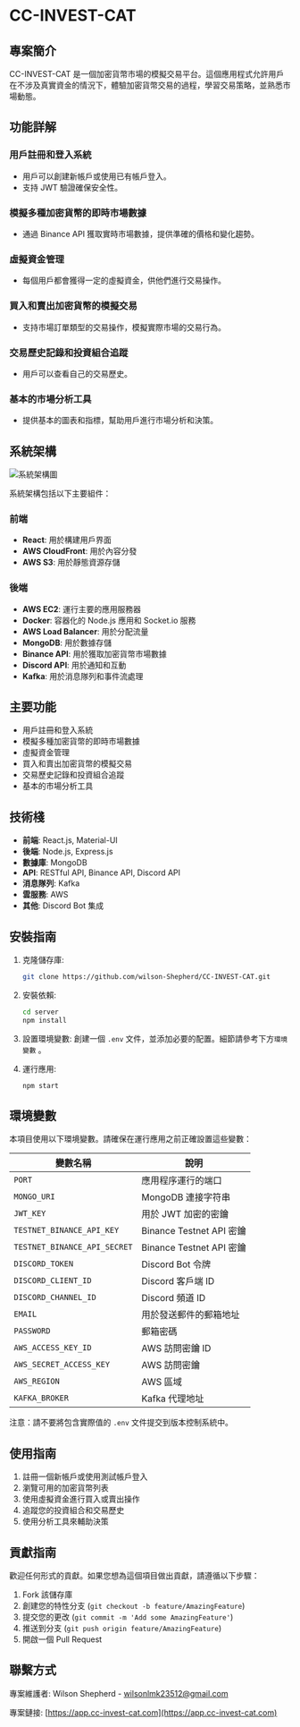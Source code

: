 # CC-INVEST-CAT

## 專案簡介

CC-INVEST-CAT 是一個加密貨幣市場的模擬交易平台。這個應用程式允許用戶在不涉及真實資金的情況下，體驗加密貨幣交易的過程，學習交易策略，並熟悉市場動態。

## 功能詳解

### 用戶註冊和登入系統
- 用戶可以創建新帳戶或使用已有帳戶登入。
- 支持 JWT 驗證確保安全性。

### 模擬多種加密貨幣的即時市場數據
- 通過 Binance API 獲取實時市場數據，提供準確的價格和變化趨勢。

### 虛擬資金管理
- 每個用戶都會獲得一定的虛擬資金，供他們進行交易操作。

### 買入和賣出加密貨幣的模擬交易
- 支持市場訂單類型的交易操作，模擬實際市場的交易行為。

### 交易歷史記錄和投資組合追蹤
- 用戶可以查看自己的交易歷史。

### 基本的市場分析工具
- 提供基本的圖表和指標，幫助用戶進行市場分析和決策。

## 系統架構

![系統架構圖](https://cc-invest-cat-s3.s3.ap-northeast-1.amazonaws.com/Screenshot+2024-08-05+at+16.24.55.png)

系統架構包括以下主要組件：

### 前端
- **React**: 用於構建用戶界面
- **AWS CloudFront**: 用於內容分發
- **AWS S3**: 用於靜態資源存儲

### 後端
- **AWS EC2**: 運行主要的應用服務器
- **Docker**: 容器化的 Node.js 應用和 Socket.io 服務
- **AWS Load Balancer**: 用於分配流量
- **MongoDB**: 用於數據存儲
- **Binance API**: 用於獲取加密貨幣市場數據
- **Discord API**: 用於通知和互動
- **Kafka**: 用於消息隊列和事件流處理

## 主要功能

- 用戶註冊和登入系統
- 模擬多種加密貨幣的即時市場數據
- 虛擬資金管理
- 買入和賣出加密貨幣的模擬交易
- 交易歷史記錄和投資組合追蹤
- 基本的市場分析工具

## 技術棧

- **前端**: React.js, Material-UI
- **後端**: Node.js, Express.js
- **數據庫**: MongoDB
- **API**: RESTful API, Binance API, Discord API
- **消息隊列**: Kafka
- **雲服務**: AWS
- **其他**: Discord Bot 集成

## 安裝指南

1. 克隆儲存庫:
    ```sh
    git clone https://github.com/wilson-Shepherd/CC-INVEST-CAT.git
    ```

2. 安裝依賴:
    ```sh
    cd server
    npm install
    ```

3. 設置環境變數:
    創建一個 `.env` 文件，並添加必要的配置。細節請參考下方`環境變數` 。

4. 運行應用:
    ```sh
    npm start
    ```

## 環境變數

本項目使用以下環境變數。請確保在運行應用之前正確設置這些變數：

| 變數名稱                    | 說明                     |
|-----------------------------|--------------------------|
| `PORT`                      | 應用程序運行的端口       |
| `MONGO_URI`                 | MongoDB 連接字符串       |
| `JWT_KEY`                   | 用於 JWT 加密的密鑰      |
| `TESTNET_BINANCE_API_KEY`   | Binance Testnet API 密鑰 |
| `TESTNET_BINANCE_API_SECRET`| Binance Testnet API 密鑰 |
| `DISCORD_TOKEN`             | Discord Bot 令牌         |
| `DISCORD_CLIENT_ID`         | Discord 客戶端 ID        |
| `DISCORD_CHANNEL_ID`        | Discord 頻道 ID          |
| `EMAIL`                     | 用於發送郵件的郵箱地址  |
| `PASSWORD`                  | 郵箱密碼                 |
| `AWS_ACCESS_KEY_ID`         | AWS 訪問密鑰 ID          |
| `AWS_SECRET_ACCESS_KEY`     | AWS 訪問密鑰             |
| `AWS_REGION`                | AWS 區域                 |
| `KAFKA_BROKER`              | Kafka 代理地址           |

注意：請不要將包含實際值的 `.env` 文件提交到版本控制系統中。

## 使用指南

1. 註冊一個新帳戶或使用測試帳戶登入
2. 瀏覽可用的加密貨幣列表
3. 使用虛擬資金進行買入或賣出操作
4. 追蹤您的投資組合和交易歷史
5. 使用分析工具來輔助決策

## 貢獻指南

歡迎任何形式的貢獻。如果您想為這個項目做出貢獻，請遵循以下步驟：

1. Fork 該儲存庫
2. 創建您的特性分支 (`git checkout -b feature/AmazingFeature`)
3. 提交您的更改 (`git commit -m 'Add some AmazingFeature'`)
4. 推送到分支 (`git push origin feature/AmazingFeature`)
5. 開啟一個 Pull Request

## 聯繫方式

專案維護者: Wilson Shepherd - wilsonlmk23512@gmail.com

專案鏈接: [https://app.cc-invest-cat.com](https://app.cc-invest-cat.com)
